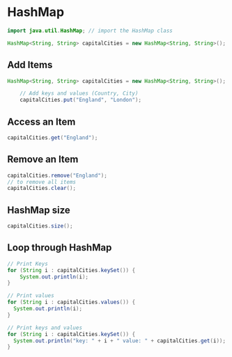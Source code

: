# HashMap

```java
import java.util.HashMap; // import the HashMap class

HashMap<String, String> capitalCities = new HashMap<String, String>();
```

## Add Items

```java
HashMap<String, String> capitalCities = new HashMap<String, String>();

    // Add keys and values (Country, City)
    capitalCities.put("England", "London");
```

## Access an Item

```java
capitalCities.get("England");
```

## Remove an Item

```java
capitalCities.remove("England");
// to remove all items
capitalCities.clear();
```

## HashMap size

```java
capitalCities.size();
```

## Loop through HashMap

```java
// Print Keys
for (String i : capitalCities.keySet()) {
    System.out.println(i);
}

// Print values
for (String i : capitalCities.values()) {
  System.out.println(i);
}

// Print keys and values
for (String i : capitalCities.keySet()) {
  System.out.println("key: " + i + " value: " + capitalCities.get(i));
}
```
